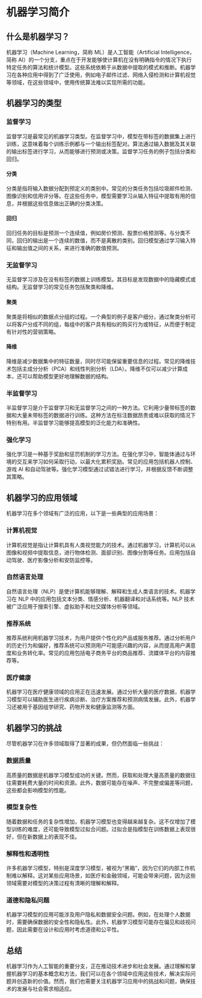 # 机器学习简介

## 什么是机器学习？

机器学习（Machine Learning，简称 ML）是人工智能（Artificial Intelligence，简称 AI）的一个分支，重点在于开发能够使计算机在没有明确指令的情况下执行特定任务的算法和统计模型。这些系统依赖于从数据中提取的模式和推断。机器学习在各种应用中得到了广泛使用，例如电子邮件过滤、网络入侵检测和计算机视觉等领域，在这些领域中，使用传统算法难以实现所需的功能。

## 机器学习的类型

### 监督学习

监督学习是最常见的机器学习类型。在监督学习中，模型在带标签的数据集上进行训练，这意味着每个训练示例都与一个输出标签配对。算法通过输入数据及其关联的输出标签进行学习，从而能够进行预测或决策。监督学习任务的例子包括分类和回归。

#### 分类

分类是指将输入数据分配到预定义的类别中。常见的分类任务包括垃圾邮件检测、图像识别和信用评分等。在这些任务中，模型需要学习从输入特征中提取有用的信息，并根据这些信息做出正确的分类决策。

#### 回归

回归任务的目标是预测一个连续值，例如房价预测、股票价格预测等。与分类不同，回归的输出是一个连续的数值，而不是离散的类别。回归模型通过学习输入特征和输出值之间的关系，来进行准确的数值预测。

### 无监督学习

无监督学习涉及在没有标签的数据上训练模型。其目标是发现数据中的隐藏模式或结构。无监督学习的常见任务包括聚类和降维。

#### 聚类

聚类是将相似的数据点分组的过程。一个典型的例子是客户细分，通过聚类分析可以将客户分成不同的组，每组中的客户具有相似的购买行为或特征，从而便于制定有针对性的营销策略。

#### 降维

降维是减少数据集中的特征数量，同时尽可能保留重要信息的过程。常见的降维技术包括主成分分析（PCA）和线性判别分析（LDA）。降维不仅可以减少计算成本，还可以帮助模型更好地理解数据的结构。

### 半监督学习

半监督学习是介于监督学习和无监督学习之间的一种方法。它利用少量带标签的数据和大量未带标签的数据进行训练。这种方法在标注数据昂贵或难以获取的情况下特别有用。半监督学习能够提高模型的泛化能力和准确性。

### 强化学习

强化学习是一种基于奖励和惩罚机制的学习方法。在强化学习中，智能体通过与环境的交互来学习如何采取行动，以最大化累积奖励。常见的应用包括机器人控制、游戏 AI 和自动驾驶等。强化学习模型通过试错法进行学习，并根据反馈不断调整其策略。

## 机器学习的应用领域

机器学习在多个领域有广泛的应用，以下是一些典型的应用场景：

### 计算机视觉

计算机视觉是指让计算机具有人类视觉能力的技术。通过机器学习，计算机可以从图像和视频中提取信息，进行物体检测、面部识别、图像分割等任务。应用包括自动驾驶、医疗影像分析和安防监控等。

### 自然语言处理

自然语言处理（NLP）是使计算机能够理解、解释和生成人类语言的技术。机器学习在 NLP 中的应用包括文本分类、情感分析、机器翻译和对话系统等。NLP 技术被广泛应用于搜索引擎、虚拟助手和社交媒体分析等领域。

### 推荐系统

推荐系统利用机器学习技术，为用户提供个性化的产品或服务推荐。通过分析用户的历史行为和偏好，推荐系统可以预测用户可能感兴趣的内容，从而提高用户满意度和业务转化率。常见的应用包括电子商务平台的商品推荐、流媒体平台的内容推荐等。

### 医疗健康

机器学习在医疗健康领域的应用正在迅速发展。通过分析大量的医疗数据，机器学习模型可以辅助医生进行疾病诊断、治疗方案推荐和预测病情发展。此外，机器学习还被用于基因组学研究、药物开发和健康监测等方面。

## 机器学习的挑战

尽管机器学习在许多领域取得了显著的成果，但仍然面临一些挑战：

### 数据质量

高质量的数据是机器学习模型成功的关键。然而，获取和处理大量高质量的数据往往需要耗费大量的时间和资源。此外，数据可能存在噪声、不完整或偏差等问题，这些都会影响模型的性能。

### 模型复杂性

随着数据和任务的复杂性增加，机器学习模型也变得越来越复杂。这不仅增加了模型训练的难度，还可能导致模型过拟合问题。过拟合是指模型在训练数据上表现很好，但在新数据上的表现不佳。

### 解释性和透明性

许多机器学习模型，特别是深度学习模型，被视为“黑箱”，因为它们的内部工作机制难以解释。这对某些应用场景，如医疗和金融领域，可能会带来问题，因为这些领域需要对模型的决策过程有清晰的理解和解释。

### 道德和隐私问题

机器学习模型的应用可能涉及用户隐私和数据安全问题。例如，在处理个人数据时，需要确保数据的安全性和隐私性。此外，机器学习模型可能存在偏见和歧视问题，因此需要在设计和应用时考虑道德和公平性。

## 总结

机器学习作为人工智能的重要分支，正在推动技术进步和社会发展。通过理解和掌握机器学习的基本概念和方法，我们可以在各个领域中应用这些技术，解决实际问题并创造新的价值。然而，我们也需要关注机器学习应用中的挑战和问题，确保技术的发展与社会需求相适应。

